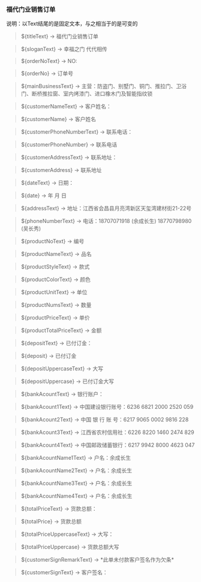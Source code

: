 ### 福代门业销售订单
说明：以Text结尾的是固定文本，与之相当于的是可变的

> ${titleText} -> 福代门业销售订单

> ${sloganText} -> 幸福之门   代代相传

> ${orderNoText} -> NO:

> ${orderNo} -> 订单号

> ${mainBusinessText} -> 主营：防盗门、别墅门、铜门、推拉门、卫浴门、断桥推拉窗、室内烤漆门、进口橡木门及智能指纹锁

> ${customerNameText} -> 客户姓名：

> ${customerName} -> 客户姓名

> ${customerPhoneNumberText} -> 联系电话：

> ${customerPhoneNumber} -> 联系电话

> ${customerAddressText} -> 联系地址：

> ${customerAddress} -> 联系地址

> ${dateText} -> 日期：

> ${date} ->  年  月  日

> ${addressText} -> 地址：江西省会昌县月亮湾新区天玺湾建材街21-22号

> ${phoneNumberText} -> 电话：18707071918 (余成长生)  18770798980 (吴长秀)

> ${productNoText} -> 编号

> ${productNameText} -> 品名

> ${productStyleText} -> 款式

> ${productColorText} -> 颜色

> ${productUnitText} -> 单位

> ${productNumsText} -> 数量

> ${productPriceText} -> 单价

> ${productTotalPriceText} -> 金额

> ${depositText} -> 已付订金：

> ${deposit} -> 已付订金

> ${depositUppercaseText} -> 大写

> ${depositUppercase} -> 已付订金大写

> ${bankAcountText} -> 银行账户：

> ${bankAcount1Text} -> 中国建设银行账号：6236 6821 2000 2520 059

> ${bankAcount2Text} -> 中国 银 行 账 号：6217 9065 0002 9816 228

> ${bankAcount3Text} -> 江西省农村信用社：6226 8220 1460 2474 829

> ${bankAcount4Text} -> 中国邮政储蓄银行：6217 9942 8000 4623 047

> ${bankAcountName1Text} -> 户名：余成长生

> ${bankAcountName2Text} -> 户名：余成长生

> ${bankAcountName3Text} -> 户名：余成长生

> ${bankAcountName4Text} -> 户名：余成长生

> ${totalPriceText} -> 货款总额：

> ${totalPrice} -> 货款总额

> ${totalPriceUppercaseText} -> 大写：

> ${totalPriceUppercase} -> 货款总额大写

> ${customerSignRemarkText} -> \*此单未付款客户签名作为欠条*

> ${customerSignText} -> 客户签名：



























